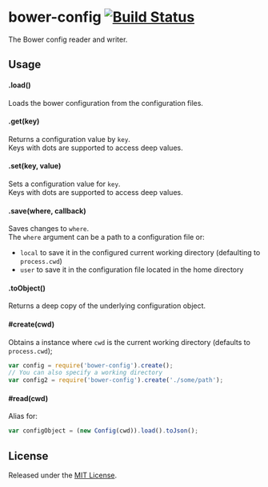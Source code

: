 # bower-config [![Build Status](https://secure.travis-ci.org/bower/config.png?branch=master)](http://travis-ci.org/bower/config)

The Bower config reader and writer.


## Usage

#### .load()

Loads the bower configuration from the configuration files.


#### .get(key)

Returns a configuration value by `key`.   
Keys with dots are supported to access deep values.


#### .set(key, value)

Sets a configuration value for `key`.   
Keys with dots are supported to access deep values.

#### .save(where, callback)

Saves changes to `where`.   
The `where` argument can be a path to a configuration file or:

- `local` to save it in the configured current working directory (defaulting to `process.cwd`)
- `user` to save it in the configuration file located in the home directory


#### .toObject()

Returns a deep copy of the underlying configuration object.


#### #create(cwd)

Obtains a instance where `cwd` is the current working directory (defaults to `process.cwd`);

```js
var config = require('bower-config').create();
// You can also specify a working directory
var config2 = require('bower-config').create('./some/path');
```


#### #read(cwd)

Alias for:

```js
var configObject = (new Config(cwd)).load().toJson();
```


## License

Released under the [MIT License](http://www.opensource.org/licenses/mit-license.php).
